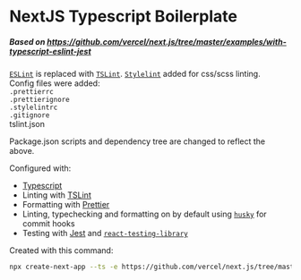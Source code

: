 # NextJS Typescript Boilerplate

##### Based on https://github.com/vercel/next.js/tree/master/examples/with-typescript-eslint-jest

[`ESLint`](https://www.eslint.org/) is replaced with [`TSLint`](https://palantir.github.io/tslint/). [`Stylelint`](https://stylelint.io/) added for css/scss linting.<br>
Config files were added:<br>
`.prettierrc`<br>
`.prettierignore`<br>
`.stylelintrc`<br>
`.gitignore`<br>
tslint.json

Package.json scripts and dependency tree are changed to reflect the above.

Configured with:

- [Typescript](https://www.typescriptlang.org/)
- Linting with [TSLint](https://palantir.github.io/tslint/)
- Formatting with [Prettier](https://prettier.io/)
- Linting, typechecking and formatting on by default using [`husky`](https://github.com/typicode/husky) for commit hooks
- Testing with [Jest](https://jestjs.io/) and [`react-testing-library`](https://testing-library.com/docs/react-testing-library/intro)

Created with this command:

```bash
npx create-next-app --ts -e https://github.com/vercel/next.js/tree/master/examples/with-typescript-eslint-jest --use-npm
```
